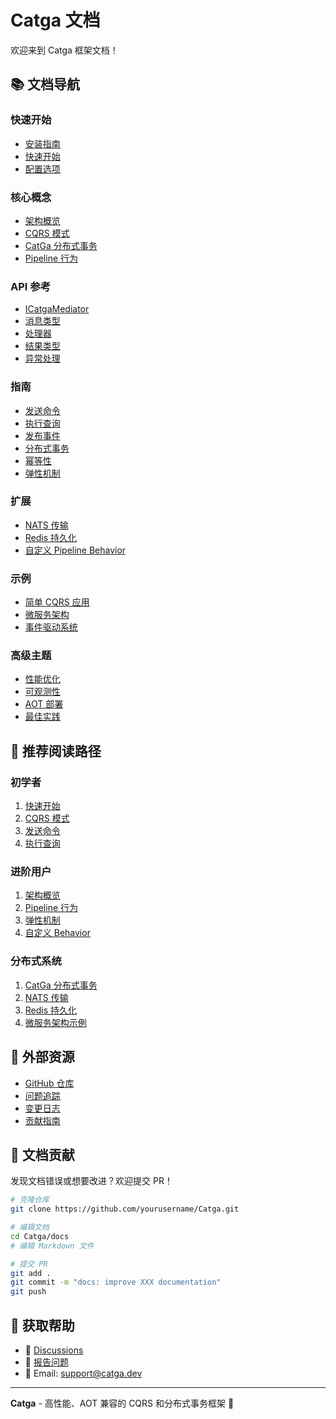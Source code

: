 # Catga 文档

欢迎来到 Catga 框架文档！

## 📚 文档导航

### 快速开始
- [安装指南](guides/installation.md)
- [快速开始](guides/quick-start.md)
- [配置选项](guides/configuration.md)

### 核心概念
- [架构概览](architecture/overview.md)
- [CQRS 模式](architecture/cqrs.md)
- [CatGa 分布式事务](architecture/catga-transactions.md)
- [Pipeline 行为](architecture/pipeline-behaviors.md)

### API 参考
- [ICatgaMediator](api/mediator.md)
- [消息类型](api/messages.md)
- [处理器](api/handlers.md)
- [结果类型](api/results.md)
- [异常处理](api/exceptions.md)

### 指南
- [发送命令](guides/commands.md)
- [执行查询](guides/queries.md)
- [发布事件](guides/events.md)
- [分布式事务](guides/distributed-transactions.md)
- [幂等性](guides/idempotency.md)
- [弹性机制](guides/resilience.md)

### 扩展
- [NATS 传输](guides/nats-transport.md)
- [Redis 持久化](guides/redis-persistence.md)
- [自定义 Pipeline Behavior](guides/custom-behaviors.md)

### 示例
- [简单 CQRS 应用](examples/simple-cqrs.md)
- [微服务架构](examples/microservices.md)
- [事件驱动系统](examples/event-driven.md)

### 高级主题
- [性能优化](guides/performance.md)
- [可观测性](guides/observability.md)
- [AOT 部署](guides/aot-deployment.md)
- [最佳实践](guides/best-practices.md)

## 🎯 推荐阅读路径

### 初学者
1. [快速开始](guides/quick-start.md)
2. [CQRS 模式](architecture/cqrs.md)
3. [发送命令](guides/commands.md)
4. [执行查询](guides/queries.md)

### 进阶用户
1. [架构概览](architecture/overview.md)
2. [Pipeline 行为](architecture/pipeline-behaviors.md)
3. [弹性机制](guides/resilience.md)
4. [自定义 Behavior](guides/custom-behaviors.md)

### 分布式系统
1. [CatGa 分布式事务](architecture/catga-transactions.md)
2. [NATS 传输](guides/nats-transport.md)
3. [Redis 持久化](guides/redis-persistence.md)
4. [微服务架构示例](examples/microservices.md)

## 🔗 外部资源

- [GitHub 仓库](https://github.com/yourusername/Catga)
- [问题追踪](https://github.com/yourusername/Catga/issues)
- [变更日志](../CHANGELOG.md)
- [贡献指南](../CONTRIBUTING.md)

## 📝 文档贡献

发现文档错误或想要改进？欢迎提交 PR！

```bash
# 克隆仓库
git clone https://github.com/yourusername/Catga.git

# 编辑文档
cd Catga/docs
# 编辑 Markdown 文件

# 提交 PR
git add .
git commit -m "docs: improve XXX documentation"
git push
```

## 💬 获取帮助

- 💬 [Discussions](https://github.com/yourusername/Catga/discussions)
- 🐛 [报告问题](https://github.com/yourusername/Catga/issues/new)
- 📧 Email: support@catga.dev

---

**Catga** - 高性能、AOT 兼容的 CQRS 和分布式事务框架 🚀


